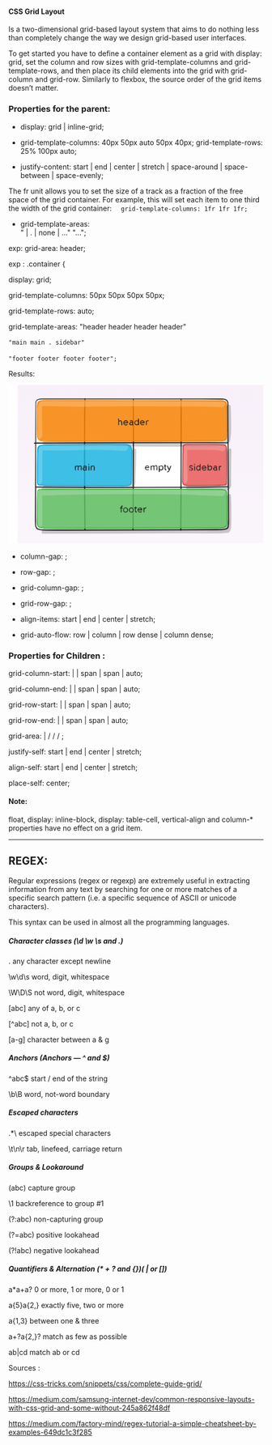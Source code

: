 #### CSS Grid Layout
Is a two-dimensional grid-based layout system that aims to do nothing less than completely change the way we design grid-based user interfaces.


To get started you have to define a container element as a grid with display: grid, set the column and row sizes with grid-template-columns and grid-template-rows, and then place its child elements into the grid with grid-column and grid-row. Similarly to flexbox, the source order of the grid items doesn’t matter. 

### Properties for the parent: 

 -  display: grid | inline-grid;
 -   grid-template-columns: 40px 50px auto 50px 40px;
     grid-template-rows: 25% 100px auto; 

- justify-content: start | end | center | stretch | space-around | space-between | space-evenly;



The fr unit allows you to set the size of a track as a fraction of the free space of the grid container. For example, this will set each item to one third the width of the grid container: 
`  grid-template-columns: 1fr 1fr 1fr;` 

- grid-template-areas:        
    " | . | none | ..."
    "...";

 exp: grid-area: header;

 exp : .container {

  display: grid;

  grid-template-columns: 50px 50px 50px 50px;

  grid-template-rows: auto;

  grid-template-areas: 
    "header header header header"

    "main main . sidebar"

    "footer footer footer footer";

Results: 

![](../Images/grid.png)



-  column-gap: <line-size>;
-   row-gap: <line-size>;

- grid-column-gap: <line-size>;
- grid-row-gap: <line-size>;

-  align-items: start | end | center | stretch;

-   grid-auto-flow: row | column | row dense | column dense;


### Properties for Children :

grid-column-start: <number> | <name> | span <number> | span <name> | auto;

grid-column-end: <number> | <name> | span <number> | span <name> | auto;

grid-row-start: <number> | <name> | span <number> | span <name> | auto;

grid-row-end: <number> | <name> | span <number> | span <name> | auto;

grid-area: <name> | <row-start> / <column-start> / <row-end> / <column-end>;

justify-self: start | end | center | stretch;

align-self: start | end | center | stretch;

place-self: center;


 #### Note:
float, display: inline-block, display: table-cell, vertical-align and column-* properties have no effect on a grid item.


-------------------------------------------------------------

## REGEX:

Regular expressions (regex or regexp) are extremely useful in extracting information from any text by searching for one or more matches of a specific search pattern (i.e. a specific sequence of ASCII or unicode characters).

This syntax can be used in almost all the programming languages.



##### Character classes (\d \w \s and .)
.	any character except newline

\w\d\s	word, digit, whitespace

\W\D\S	not word, digit, whitespace

[abc]	any of a, b, or c

[^abc]	not a, b, or c

[a-g]	character between a & g

##### Anchors (Anchors — ^ and $)

^abc$	start / end of the string

\b\B	word, not-word boundary

##### Escaped characters

\.\*\\	escaped special characters

\t\n\r	tab, linefeed, carriage return

##### Groups & Lookaround

(abc)	capture group

\1	backreference to group #1

(?:abc)	non-capturing group

(?=abc)	positive lookahead

(?!abc)	negative lookahead

##### Quantifiers & Alternation (* + ? and {})( | or [])

a*a+a?	0 or more, 1 or more, 0 or 1

a{5}a{2,}	exactly five, two or more

a{1,3}	between one & three

a+?a{2,}?	match as few as possible

ab|cd	match ab or cd




Sources : 

  https://css-tricks.com/snippets/css/complete-guide-grid/

  https://medium.com/samsung-internet-dev/common-responsive-layouts-with-css-grid-and-some-without-245a862f48df

  https://medium.com/factory-mind/regex-tutorial-a-simple-cheatsheet-by-examples-649dc1c3f285